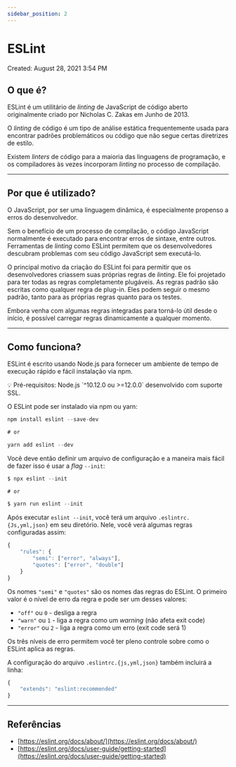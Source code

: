 ```yaml
---
sidebar_position: 2
---
```


# ESLint

Created: August 28, 2021 3:54 PM

## O que é?

ESLint é um utilitário de _linting_ de JavaScript de código aberto originalmente criado por Nicholas C. Zakas em Junho de 2013.

O _linting_ de código é um tipo de análise estática frequentemente usada para encontrar padrões problemáticos ou código que não segue certas diretrizes de estilo.

Existem _linters_ de código para a maioria das linguagens de programação, e os compiladores às vezes incorporam _linting_ no processo de compilação.

---

## Por que é utilizado?

O JavaScript, por ser uma linguagem dinâmica, é especialmente propenso a erros do desenvolvedor.

Sem o benefício de um processo de compilação, o código JavaScript normalmente é executado para encontrar erros de sintaxe, entre outros. Ferramentas de _linting_ como ESLint permitem que os desenvolvedores descubram problemas com seu código JavaScript sem executá-lo.

O principal motivo da criação do ESLint foi para permitir que os desenvolvedores criassem suas próprias regras de _linting_. Ele foi projetado para ter todas as regras completamente plugáveis. As regras padrão são escritas como qualquer regra de plug-in. Eles podem seguir o mesmo padrão, tanto para as próprias regras quanto para os testes.

Embora venha com algumas regras integradas para torná-lo útil desde o início, é possível carregar regras dinamicamente a qualquer momento.

---

## Como funciona?

ESLint é escrito usando Node.js para fornecer um ambiente de tempo de execução rápido e fácil instalação via npm.

<aside>
💡 Pré-requisitos: Node.js `^10.12.0 ou >=12.0.0` desenvolvido com suporte SSL.

</aside>

O ESLint pode ser instalado via npm ou yarn:

```jsx
npm install eslint --save-dev

# or

yarn add eslint --dev
```

Você deve então definir um arquivo de configuração e a maneira mais fácil de fazer isso é usar a _flag_ `--init`:

```jsx
$ npx eslint --init

# or

$ yarn run eslint --init
```

Após executar `eslint --init`, você terá um arquivo `.eslintrc. {Js,yml,json}` em seu diretório. Nele, você verá algumas regras configuradas assim:

```jsx
{
    "rules": {
        "semi": ["error", "always"],
        "quotes": ["error", "double"]
    }
}
```

Os nomes `"semi"` e `"quotes"` são os nomes das regras do ESLint. O primeiro valor é o nível de erro da regra e pode ser um desses valores:

- `"off"` ou `0` - desliga a regra
- `"warn"` ou `1` - liga a regra como um _warning_ (não afeta exit code)
- `"error"` ou `2` - liga a regra como um erro (exit code será 1)

Os três níveis de erro permitem você ter pleno controle sobre como o ESLint aplica as regras.

A configuração do arquivo `.eslintrc.{js,yml,json}` também incluirá a linha:

```jsx
{
    "extends": "eslint:recommended"
}
```

---

## Referências

- [https://eslint.org/docs/about/](https://eslint.org/docs/about/)
- [https://eslint.org/docs/user-guide/getting-started](https://eslint.org/docs/user-guide/getting-started)
